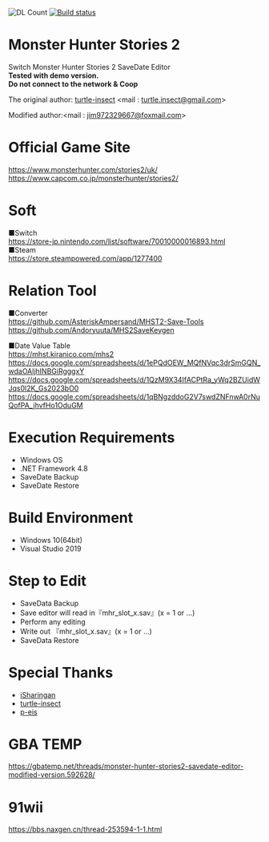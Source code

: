 ![DL Count](https://img.shields.io/github/downloads/jim972329667/MonsterHunterStories2/total.svg)
[![Build status](https://ci.appveyor.com/api/projects/status/mn3omca1bbq8jel9?svg=true)](https://ci.appveyor.com/project/jim972329667/monsterhunterstories2)

# Monster Hunter Stories 2
Switch Monster Hunter Stories 2 SaveDate Editor  
**Tested with demo version.**  
**Do not connect to the network & Coop**

The original author: [turtle-insect](https://github.com/turtle-insect/MonsterHunterStories2) <mail : turtle.insect@gmail.com>

Modified author:<mail : jim972329667@foxmail.com>

# Official Game Site
https://www.monsterhunter.com/stories2/uk/  
https://www.capcom.co.jp/monsterhunter/stories2/

# Soft
■Switch  
https://store-jp.nintendo.com/list/software/70010000016893.html  
■Steam  
https://store.steampowered.com/app/1277400  

# Relation Tool
■Converter  
https://github.com/AsteriskAmpersand/MHST2-Save-Tools  
https://github.com/Andoryuuta/MHS2SaveKeygen  

■Date Value Table  
https://mhst.kiranico.com/mhs2
https://docs.google.com/spreadsheets/d/1ePQdOEW_MQfNVqc3drSmGQN_wdaOAljhINBGiRgggxY  
https://docs.google.com/spreadsheets/d/1QzM9X34IfACPtRa_yWq2BZUidWJqs0l2K_Gs2023bO0
https://docs.google.com/spreadsheets/d/1qBNgzddoG2V7swdZNFnwA0rNuQofPA_jhvfHo1OduGM

# Execution Requirements
* Windows OS
* .NET Framework 4.8
* SaveDate Backup
* SaveDate Restore

# Build Environment
* Windows 10(64bit)
* Visual Studio 2019

# Step to Edit
* SaveData Backup
* Save editor will read in『mhr_slot_x.sav』(x = 1 or ...)
* Perform any editing
* Write out 『mhr_slot_x.sav』(x = 1 or ...)
* SaveData Restore

# Special Thanks
* [iSharingan](https://github.com/iSharingan)
* [turtle-insect](https://github.com/turtle-insect)
* [p-eis](https://github.com/p-eis)

# GBA TEMP
https://gbatemp.net/threads/monster-hunter-stories2-savedate-editor-modified-version.592628/

# 91wii
https://bbs.naxgen.cn/thread-253594-1-1.html
